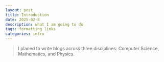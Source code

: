 ```yaml
---
layout: post
title: Introduction
date: 2025-02-8
description: what I am going to do
tags: formatting links
categories: intro
---
```



> I planed to write blogs across three disciplines: Computer Science, Mathematics, and Physics.
> 

